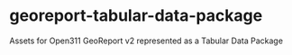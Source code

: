 # georeport-tabular-data-package
Assets for Open311 GeoReport v2 represented as a Tabular Data Package
